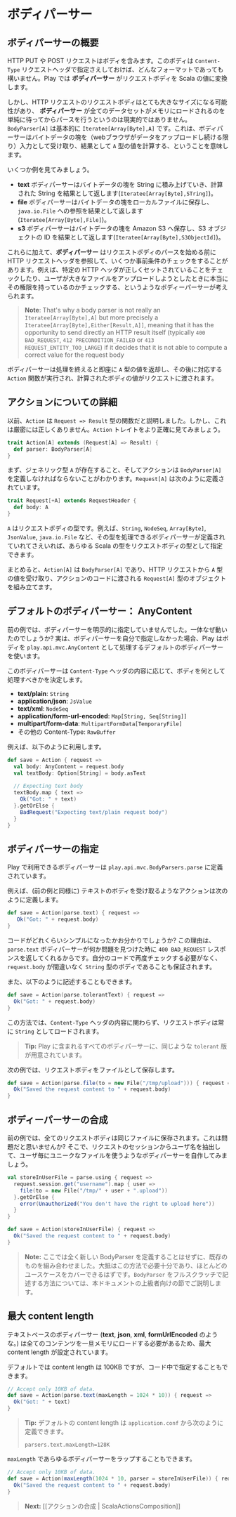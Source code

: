 <!-- translated -->
<!--
# Body parsers
-->
# ボディパーサー

<!--
## What is a body parser?
-->
## ボディパーサーの概要

<!--
An HTTP PUT or POST request contains a body. This body can use any format, specified in the `Content-Type` request header. In Play, a **body parser** transforms this request body into a Scala value. 
-->
HTTP PUT や POST リクエストはボディを含みます。このボディは `Content-Type` リクエストヘッダで指定さえしておけば、どんなフォーマットであっても構いません。Play では **ボディパーサー** がリクエストボディを Scala の値に変換します。

<!--
However the request body for an HTTP request can be very large and a **body parser** can’t just wait and load the whole data set into memory before parsing it. A `BodyParser[A]` is basically an `Iteratee[Array[Byte],A]`, meaning that it receives chunks of bytes (as long as the web browser uploads some data) and computes a value of type `A` as result.
-->
しかし、HTTP リクエストのリクエストボディはとても大きなサイズになる可能性があり、 **ボディパーサー** が全てのデータセットがメモリにロードされるのを単純に待ってからパースを行うというのは現実的ではありません。`BodyParser[A]` は基本的に `Iteratee[Array[Byte],A]` です。これは、ボディパーサーはバイトデータの塊を（webブラウザがデータをアップロードし続ける限り）入力として受け取り、結果として `A` 型の値を計算する、ということを意味します。

<!--
Let’s consider some examples.
-->
いくつか例を見てみましょう。

<!--
- A **text** body parser could accumulate chunks of bytes into a String, and give the computed String as result (`Iteratee[Array[Byte],String]`).
- A **file** body parser could store each chunk of bytes into a local file, and give a reference to the `java.io.File` as result (`Iteratee[Array[Byte],File]`).
- A **s3** body parser could push each chunk of bytes to Amazon S3 and give a the S3 object id as result (`Iteratee[Array[Byte],S3ObjectId]`).
-->
- **text** ボディパーサーはバイトデータの塊を String に積み上げていき、計算された String を結果として返します(`Iteratee[Array[Byte],STring]`)。
- **file** ボディパーサーはバイトデータの塊をローカルファイルに保存し、`java.io.File` への参照を結果として返します(`Iteratee[Array[Byte],File]`)。
- **s3** ボディパーサーはバイトデータの塊を Amazon S3 へ保存し、S3 オブジェクトの ID を結果として返します(`Iteratee[Array[Byte],S3ObjectId]`)。

<!--
Additionally a **body parser** has access to the HTTP request headers before it starts parsing the request body, and has the opportunity to run some precondition checks. For example, a body parser can check that some HTTP headers are properly set, or that the user trying to upload a large file has the permission to do so.
-->
これらに加えて、**ボディパーサー** はリクエストボディのパースを始める前に HTTP リクエストヘッダを参照して、いくつか事前条件のチェックをすることがあります。例えば、特定の HTTP ヘッダが正しくセットされていることをチェックしたり、ユーザが大きなファイルをアップロードしようとしたときに本当にその権限を持っているのかチェックする、というようなボディーパーサーが考えられます。

> **Note**: That's why a body parser is not really an `Iteratee[Array[Byte],A]` but more precisely a `Iteratee[Array[Byte],Either[Result,A]]`, meaning that it has the opportunity to send directly an HTTP result itself (typically `400 BAD_REQUEST`, `412 PRECONDITION_FAILED` or `413 REQUEST_ENTITY_TOO_LARGE`) if it decides that it is not able to compute a correct value for the request body

<!--
Once the body parser finishes its job and gives back a value of type `A`, the corresponding `Action` function is executed and the computed body value is passed into the request.
-->
ボディパーサーは処理を終えると即座に `A` 型の値を返却し、その後に対応する `Action` 関数が実行され、計算されたボディの値がリクエストに渡されます。

<!--
## More about Actions
-->
## アクションについての詳細

<!--
Previously we said that an `Action` was a `Request => Result` function. This is not entirely true. Let’s have a more precise look at the `Action` trait:
-->
以前、`Action` は `Request => Result` 型の関数だと説明しました。しかし、これは厳密には正しくありません。`Action` トレイトをより正確に見てみましょう。

```scala
trait Action[A] extends (Request[A] => Result) {
  def parser: BodyParser[A]
}
```

<!--
First we see that there is a generic type `A`, and then that an action must define a `BodyParser[A]`. With `Request[A]` being defined as:
-->
まず、ジェネリック型 `A` が存在すること、そしてアクションは `BodyParser[A]` を定義しなければならないことがわかります。`Request[A]` は次のように定義されています。

```scala
trait Request[+A] extends RequestHeader {
  def body: A
}
```

<!--
The `A` type is the type of the request body. We can use any Scala type as the request body, for example `String`, `NodeSeq`, `Array[Byte]`, `JsonValue`, or `java.io.File`, as long as we have a body parser able to process it.
-->
`A` はリクエストボディの型です。例えば、`String`, `NodeSeq`, `Array[Byte]`, `JsonValue`, `java.io.File` など、その型を処理できるボディパーサーが定義されていれてさえいれば、あらゆる Scala の型をリクエストボディの型として指定できます。

<!--
To summarize, an `Action[A]` uses a `BodyParser[A]` to retrieve a value of type `A` from the HTTP request, and to build a `Request[A]` object that is passed to the action code. 
-->
まとめると、`Action[A]` は `BodyParser[A]` であり、HTTP リクエストから `A` 型の値を受け取り、アクションのコードに渡される `Request[A]` 型のオブジェクトを組み立てます。

<!--
## Default body parser: AnyContent
-->
## デフォルトのボディパーサー： AnyContent

<!--
In our previous examples we never specified a body parser. So how can it work? If you don’t specify your own body parser, Play will use the default, which processes the body as an instance of `play.api.mvc.AnyContent`.
-->
前の例では、ボディパーサーを明示的に指定していませんでした。一体なぜ動いたのでしょうか? 実は、ボディパーサーを自分で指定しなかった場合、Play はボディを `play.api.mvc.AnyContent` として処理するデフォルトのボディパーサーを使います。

<!--
This body parser checks the `Content-Type` header and decides what kind of body to process:
-->
このボディパーサーは `Content-Type` ヘッダの内容に応じて、ボディを何として処理すべきかを決定します。

<!--
- **text/plain**: `String`
- **application/json**: `JsValue`
- **text/xml**: `NodeSeq`
- **application/form-url-encoded**: `Map[String, Seq[String]]`
- **multipart/form-data**: `MultipartFormData[TemporaryFile]`
- any other content type: `RawBuffer`
-->
- **text/plain**: `String`
- **application/json**: `JsValue`
- **text/xml**: `NodeSeq`
- **application/form-url-encoded**: `Map[String, Seq[String]]`
- **multipart/form-data**: `MultipartFormData[TemporaryFile]`
- その他の Content-Type: `RawBuffer`

<!--
For example:
-->
例えば、以下のように利用します。

```scala
def save = Action { request =>
  val body: AnyContent = request.body
  val textBody: Option[String] = body.asText 
  
  // Expecting text body
  textBody.map { text =>
    Ok("Got: " + text)
  }.getOrElse {
    BadRequest("Expecting text/plain request body")  
  }
}
```

<!--
## Specifying a body parser
-->
## ボディパーサーの指定

<!--
The body parsers available in Play are defined in `play.api.mvc.BodyParsers.parse`.
-->
Play で利用できるボディパーサーは `play.api.mvc.BodyParsers.parse` に定義されています。

<!--
So for example, to define an action expecting a text body (as in the previous example):
-->
例えば、(前の例と同様に) テキストのボディを受け取るようなアクションは次のように定義します。

```scala
def save = Action(parse.text) { request => 
   Ok("Got: " + request.body) 
} 
```

<!--
Do you see how the code is simpler? This is because the `parse.text` body parser already sent a `400 BAD_REQUEST` response if something went wrong. We don’t have to check again in our action code, and we can safely assume that `request.body` contains the valid `String` body.
-->
コードがどれくらいシンプルになったかお分かりでしょうか? この理由は、`parse.text` ボディパーサーが何か問題を見つけた時に `400 BAD_REQUEST` レスポンスを返してくれるからです。自分のコードで再度チェックする必要がなく、`request.body` が間違いなく `String` 型のボディであることも保証されます。

<!--
Alternatively we can use:
-->
また、以下のように記述することもできます。

```scala
def save = Action(parse.tolerantText) { request =>
  Ok("Got: " + request.body)
}
```

<!--
This one doesn't check the `Content-Type` header and always loads the request body as a `String`.
-->
この方法では、`Content-Type` ヘッダの内容に関わらず、リクエストボディは常に `String` としてロードされます。

<!--
> **Tip:** There is a `tolerant` fashion provided for all body parsers included in Play.
-->
> **Tip:** Play に含まれるすべてのボディパーサーに、同じような `tolerant` 版が用意されています。

<!--
Here is another example, which will store the request body in a file:
-->
次の例では、リクエストボディをファイルとして保存します。

```scala
def save = Action(parse.file(to = new File("/tmp/upload"))) { request =>
  Ok("Saved the request content to " + request.body)
}
```

<!--
## Combining body parsers
-->
## ボディーパーサーの合成

<!--
In the previous example, all request bodies are stored in the same file. This is a bit problematic isn’t it? Let’s write another custom body parser that extract the user name from the request Session, to give a unique file for each user:
-->
前の例では、全てのリクエストボディは同じファイルに保存されます。これは問題だと思いませんか? そこで、リクエストのセッションからユーザ名を抽出して、ユーザ毎にユニークなファイルを使うようなボディパーサーを自作してみましょう。

```scala
val storeInUserFile = parse.using { request =>
  request.session.get("username").map { user =>
    file(to = new File("/tmp/" + user + ".upload"))
  }.getOrElse {
    error(Unauthorized("You don't have the right to upload here"))
  }
}

def save = Action(storeInUserFile) { request =>
  Ok("Saved the request content to " + request.body)  
}
```

<!--
> **Note:** Here we are not really writing our own BodyParser, but just combining existing ones. This is often enough and should cover most use cases. Writing a `BodyParser` from scratch is covered in the advanced topics section.
-->
> **Note:** ここでは全く新しい BodyParser を定義することはせずに、既存のものを組み合わせました。大抵はこの方法で必要十分であり、ほとんどのユースケースをカバーできるはずです。`BodyParser` をフルスクラッチで記述する方法については、本ドキュメントの上級者向けの節でご説明します。

<!--
## Max content length
-->
## 最大 content length

<!--
Text based body parsers (such as **text**, **json**, **xml** or **formUrlEncoded**) use a maximum content length because they have to load all of the content into memory. 
-->
テキストベースのボディパーサー (**text**, **json**, **xml**, **formUrlEncoded** のような。) は全てのコンテンツを一旦メモリにロードする必要があるため、最大 content length が設定されています。

<!--
There is a default content length (the default is 100KB), but you can also specify it inline:
-->
デフォルトでは content length は 100KB ですが、コード中で指定することもできます。

```scala
// Accept only 10KB of data.
def save = Action(parse.text(maxLength = 1024 * 10)) { request =>
  Ok("Got: " + text)
}
```

<!--
> **Tip:** The default content size can be defined in `application.conf`:
> 
> `parsers.text.maxLength=128K`
-->
> **Tip:** デフォルトの content length は `application.conf` から次のように定義できます。
>
> `parsers.text.maxLength=128K`

<!--
You can also wrap any body parser with `maxLength`:
-->
`maxLength` であらゆるボディパーサーをラップすることもできます。

```scala
// Accept only 10KB of data.
def save = Action(maxLength(1024 * 10, parser = storeInUserFile)) { request =>
  Ok("Saved the request content to " + request.body)  
}
```

<!--
> **Next:** [[Action composition | ScalaActionsComposition]]
-->
> **Next:** [[アクションの合成 | ScalaActionsComposition]]
